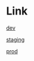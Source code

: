 # Link

[dev](https://dev.d1ywy1a0ce4jst.amplifyapp.com/)

[staging](https://staging.d1ywy1a0ce4jst.amplifyapp.com/)

[prod](https://prod.d1ywy1a0ce4jst.amplifyapp.com/)